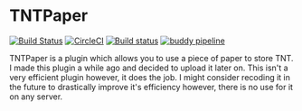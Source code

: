 # TNTPaper

[![Build Status](https://travis-ci.org/Workinq/TNTPaper.svg?branch=master)](https://travis-ci.org/Workinq/TNTPaper)
[![CircleCI](https://circleci.com/gh/Workinq/TNTPaper.svg?style=shield)](https://circleci.com/gh/Workinq/TNTPaper)
[![Build status](https://ci.appveyor.com/api/projects/status/1ugi62m4gq7fec4w/branch/master?svg=true)](https://ci.appveyor.com/project/Workinq/tntpaper/branch/master)
[![buddy pipeline](https://app.buddy.works/ramseykieran/tntpaper/pipelines/pipeline/191399/badge.svg?token=7acd065675fa353ea01e0f8dc7645a15c933d27b70146907def6fd252b192b21 "buddy pipeline")](https://app.buddy.works/ramseykieran/tntpaper/pipelines/pipeline/191399)


TNTPaper is a plugin which allows you to use a piece of paper to store TNT. I made this plugin a while ago and decided to upload it later on. This isn't a very efficient plugin however, it does the job. I might consider recoding it in the future to drastically improve it's efficiency however, there is no use for it on any server.
